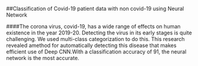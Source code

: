 ##Classification of Covid-19 patient data with non covid-19 using Neural Network

####The corona virus, covid-19, has a wide range of effects on human existence in the year 2019-20.
Detecting the virus in its early stages is quite challenging. We used multi-class categorization
to do this. This research revealed amethod for automatically detecting this disease that makes
efficient use of Deep CNN.With a classification accuracy of 91, the neural network is the most
accurate.
